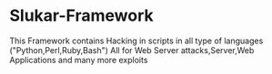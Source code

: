 # Slukar-Framework
This Framework contains Hacking in scripts in all type of languages ("Python,Perl,Ruby,Bash") All for Web Server attacks,Server,Web Applications and many more exploits
